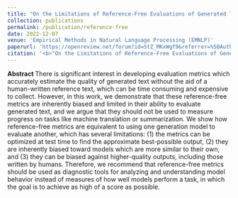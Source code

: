 ```yaml
---
title: "On the Limitations of Reference-Free Evaluations of Generated Text"
collection: publications
permalink: /publication/reference-free
date: 2022-12-07
venue: 'Empirical Methods in Natural Language Processing (EMNLP)'
paperurl: 'https://openreview.net/forum?id=StZ_MKxWgf9&referrer=%5BAuthor%20Console%5D(%2Fgroup%3Fid%3Daclweb.org%2FACL%2FARR%2F2022%2FMarch%2FAuthors%23your-submissions)'
citation: '<b>"On the Limitations of Reference-Free Evaluations of Generated Text."</b> Daniel Deutsch, Rotem Dror, and Dan Roth. <i> In Proceedings of the 2022 Conference on Empirical Methods in Natural Language Processing.</i>'
---
```


<b> Abstract </b>
There is significant interest in developing evaluation metrics which accurately estimate the quality of generated text without the aid of a human-written reference text, which can be time consuming and expensive to collect. However, in this work, we demonstrate that these reference-free metrics are inherently biased and limited in their ability to evaluate generated text, and we argue that they should not be used to measure progress on tasks like machine translation or summarization. We show how reference-free metrics are equivalent to using one generation model to evaluate another, which has several limitations: (1) the metrics can be optimized at test time to find the approximate best-possible output, (2) they are inherently biased toward models which are more similar to their own, and (3) they can be biased against higher-quality outputs, including those written by humans. Therefore, we recommend that reference-free metrics should be used as diagnostic tools for analyzing and understanding model behavior instead of measures of how well models perform a task, in which the goal is to achieve as high of a score as possible.
